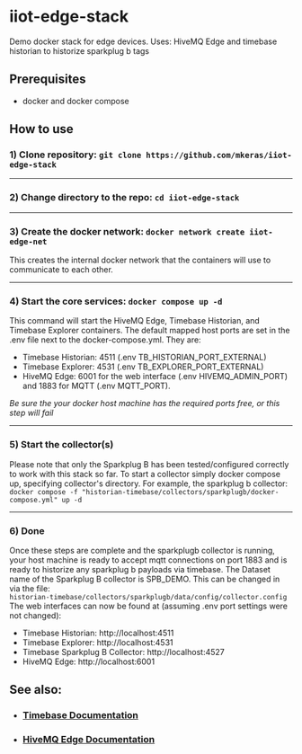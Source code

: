 # iiot-edge-stack
Demo docker stack for edge devices. Uses: HiveMQ Edge and timebase historian to historize sparkplug b tags


## Prerequisites
- docker and docker compose


## How to use
### 1) Clone repository: `git clone https://github.com/mkeras/iiot-edge-stack`
---
### 2) Change directory to the repo: `cd iiot-edge-stack`
---
### 3) Create the docker network: `docker network create iiot-edge-net`
This creates the internal docker network that the containers will use to communicate to each other.

---
### 4) Start the core services: `docker compose up -d`
This command will start the HiveMQ Edge, Timebase Historian, and Timebase Explorer containers. The default mapped host ports are set in the .env file next to the docker-compose.yml. They are:
- Timebase Historian: 4511 (.env TB_HISTORIAN_PORT_EXTERNAL)
- Timebase Explorer: 4531 (.env TB_EXPLORER_PORT_EXTERNAL)
- HiveMQ Edge: 6001 for the web interface (.env HIVEMQ_ADMIN_PORT) and 1883 for MQTT (.env MQTT_PORT).

<p><i>Be sure the your docker host machine has the required ports free, or this step will fail</i></p>


---
### 5) Start the collector(s)
Please note that only the Sparkplug B has been tested/configured correctly to work with this stack so far. To start a collector simply docker compose up, specifying collector's directory. For example, the sparkplug b collector: `docker compose -f "historian-timebase/collectors/sparkplugb/docker-compose.yml" up -d`

---
### 6) Done
Once these steps are complete and the sparkplugb collector is running, your host machine is ready to accept mqtt connections on port 1883 and is ready to historize any sparkplug b payloads via timebase. The Dataset name of the Sparkplug B collector is SPB_DEMO. This can be changed in via the file: <br>`historian-timebase/collectors/sparkplugb/data/config/collector.config`
<br>
The web interfaces can now be found at (assuming .env port settings were not changed):
 - Timebase Historian: http://localhost:4511
 - Timebase Explorer: http://localhost:4531
 - Timebase Sparkplug B Collector: http://localhost:4527
 - HiveMQ Edge: http://localhost:6001

## See also:
- ### [Timebase Documentation](https://timebase.flow-software.com/en/knowledge-base/start-here)
- ### [HiveMQ Edge Documentation](https://docs.hivemq.com/hivemq-edge/)